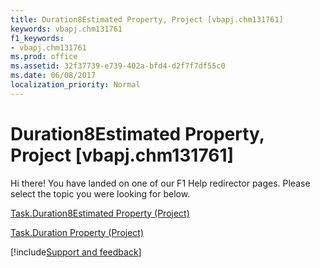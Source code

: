 ```yaml
---
title: Duration8Estimated Property, Project [vbapj.chm131761]
keywords: vbapj.chm131761
f1_keywords:
- vbapj.chm131761
ms.prod: office
ms.assetid: 32f37739-e739-402a-bfd4-d2f7f7df55c0
ms.date: 06/08/2017
localization_priority: Normal
---
```



# Duration8Estimated Property, Project [vbapj.chm131761]

Hi there! You have landed on one of our F1 Help redirector pages. Please select the topic you were looking for below.

[Task.Duration8Estimated Property (Project)](https://msdn.microsoft.com/library/c89f2015-f005-428f-582c-17b4d00b1ea9%28Office.15%29.aspx)

[Task.Duration Property (Project)](https://msdn.microsoft.com/library/8e3bce36-180d-4bec-c863-354982dc91da%28Office.15%29.aspx)

[!include[Support and feedback](~/includes/feedback-boilerplate.md)]